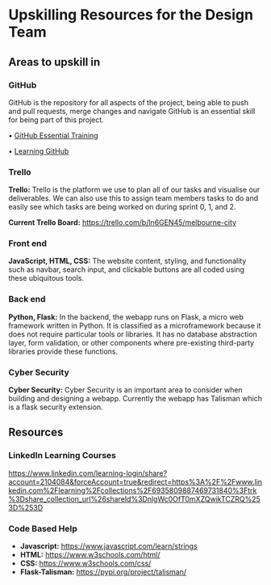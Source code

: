 # Upskilling Resources for the Design Team 

## Areas to upskill in

### GitHub
GitHub is the repository for all aspects of the project, being able to push and pull requests, merge changes and navigate GitHub is an essential skill for being part of this project.

•	[GitHub Essential Training](https://www.linkedin.com/learning-login/share?account=2104084&forceAccount=false&redirect=https%3A%2F%2Fwww.linkedin.com%2Flearning%2Fgithub-essential-training%3Ftrk%3Dshare_ent_url%26shareId%3DxP0CT7iYTKqKOKUK2W%252FmPA%253D%253D)

•	[Learning GitHub](https://www.linkedin.com/learning-login/share?account=2104084&forceAccount=false&redirect=https%3A%2F%2Fwww.linkedin.com%2Flearning%2Flearning-github%3Ftrk%3Dshare_ent_url%26shareId%3D%252Fjs1HoKbRNuo2%252F9IzZw4hw%253D%253D)


### Trello
**Trello:** Trello is the platform we use to plan all of our tasks and visualise our deliverables. We can also use this to assign team members tasks to do and easily see which tasks are being worked on during sprint 0, 1, and 2. 

**Current Trello Board:** https://trello.com/b/ln6GEN45/melbourne-city

### Front end 
**JavaScript, HTML, CSS:** The website content, styling, and functionality such as navbar, search input, and clickable buttons are all coded using these ubiquitous tools. 

### Back end
**Python, Flask:** In the backend, the webapp runs on Flask, a micro web framework written in Python. It is classified as a microframework because it does not require particular tools or libraries. It has no database abstraction layer, form validation, or other components where pre-existing third-party libraries provide these functions. 

### Cyber Security
**Cyber Security:** Cyber Security is an important area to consider when building and designing a webapp. Currently the webapp has Talisman which is a flask security extension.


## Resources

### LinkedIn Learning Courses

https://www.linkedin.com/learning-login/share?account=2104084&forceAccount=true&redirect=https%3A%2F%2Fwww.linkedin.com%2Flearning%2Fcollections%2F6935809887469731840%3Ftrk%3Dshare_collection_url%26shareId%3DnlgWc0OfT0mXZQwikTCZRQ%253D%253D

### Code Based Help
- **Javascript:** https://www.javascript.com/learn/strings
- **HTML:** https://www.w3schools.com/html/
- **CSS:** https://www.w3schools.com/css/
- **Flask-Talisman:** https://pypi.org/project/talisman/


